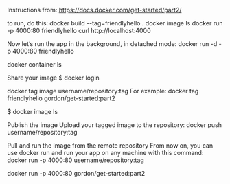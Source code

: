 Instructions from:
https://docs.docker.com/get-started/part2/

to run, do this:
docker build --tag=friendlyhello .
docker image ls
docker run -p 4000:80 friendlyhello
curl http://localhost:4000

Now let’s run the app in the background, in detached mode:
docker run -d -p 4000:80 friendlyhello

docker container ls

Share your image
$ docker login

docker tag image username/repository:tag
For example:
docker tag friendlyhello gordon/get-started:part2

$ docker image ls

Publish the image
Upload your tagged image to the repository:
docker push username/repository:tag

Pull and run the image from the remote repository
From now on, you can use docker run and run your app on any machine with this command:
docker run -p 4000:80 username/repository:tag

docker run -p 4000:80 gordon/get-started:part2
